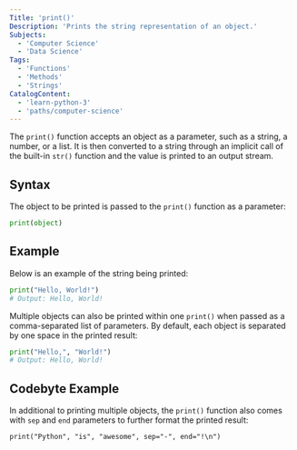 ```yaml
---
Title: 'print()'
Description: 'Prints the string representation of an object.'
Subjects:
  - 'Computer Science'
  - 'Data Science'
Tags:
  - 'Functions'
  - 'Methods'
  - 'Strings'
CatalogContent:
  - 'learn-python-3'
  - 'paths/computer-science'
---
```


The `print()` function accepts an object as a parameter, such as a string, a number, or a list. It is then converted to a string through an implicit call of the built-in `str()` function and the value is printed to an output stream.

## Syntax

The object to be printed is passed to the `print()` function as a parameter:

```py
print(object)
```

## Example

Below is an example of the string being printed:

```py
print("Hello, World!")
# Output: Hello, World!
```

Multiple objects can also be printed within one `print()` when passed as a comma-separated list of parameters. By default, each object is separated by one space in the printed result:

```py
print("Hello,", "World!")
# Output: Hello, World!
```

## Codebyte Example

In additional to printing multiple objects, the `print()` function also comes with `sep` and `end` parameters to further format the printed result:

```codebyte/py
print("Python", "is", "awesome", sep="-", end="!\n")
```
